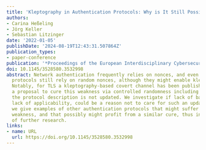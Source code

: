 ```yaml
---
title: 'Kleptography in Authentication Protocols: Why is It Still Possible?'
authors:
- Carina Heßeling
- Jörg Keller
- Sebastian Litzinger
date: '2022-01-05'
publishDate: '2024-08-19T12:43:31.507864Z'
publication_types:
- paper-conference
publication: '*Proceedings of the European Interdisciplinary Cybersecurity Conference (EICC)*'
doi: 10.1145/3528580.3532998
abstract: Network authentication frequently relies on nonces, and even widely deployed
  protocols still rely on random nonces, although they might enable kleptography attacks.
  Notably, for TLS a kleptography-based covert channel has been published, and despite
  a proposal to cure this weakness via controlled randomness including backward compatibility,
  the protocol description is not updated. We investigate if lack of bandwidth, i.e.,
  lack of applicability, could be a reason not to care for such an update. Moreover,
  we give examples of other authentication protocols that might suffer from a similar
  weakness, and that possibly might profit from a similar cure, thus indicating necessity
  of further research.
links:
- name: URL
  url: https://doi.org/10.1145/3528580.3532998
---
```

